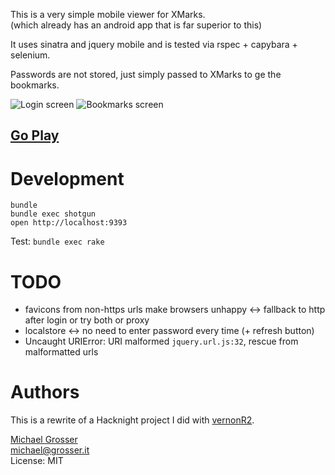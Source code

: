 This is a very simple mobile viewer for XMarks.<br/>
(which already has an android app that is far superior to this)

It uses sinatra and jquery mobile and is tested via rspec + capybara + selenium.

Passwords are not stored, just simply passed to XMarks to ge the bookmarks.

![Login screen](http://dl.dropbox.com/u/2670385/Web/mymarks1.png)
![Bookmarks screen](http://dl.dropbox.com/u/2670385/Web/mymarks2.png)

## [Go Play](http://mymarks.herokuapp.com)

Development
===========

    bundle
    bundle exec shotgun
    open http://localhost:9393

Test: `bundle exec rake`

TODO
====
 - favicons from non-https urls make browsers unhappy <-> fallback to http after login or try both or proxy
 - localstore <-> no need to enter password every time (+ refresh button)
 - Uncaught URIError: URI malformed `jquery.url.js:32`, rescue from malformatted urls

Authors
=======
This is a rewrite of a Hacknight project I did with [vernonR2](https://github.com/vernonR2).

[Michael Grosser](http://grosser.it)<br/>
michael@grosser.it<br/>
License: MIT<br/>


